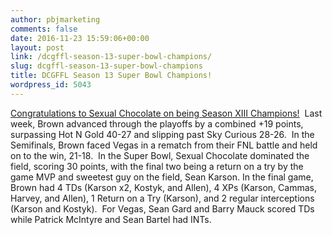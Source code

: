 ```yaml
---
author: pbjmarketing
comments: false
date: 2016-11-23 15:59:06+00:00
layout: post
link: /dcgffl-season-13-super-bowl-champions/
slug: dcgffl-season-13-super-bowl-champions
title: DCGFFL Season 13 Super Bowl Champions!
wordpress_id: 5043
---
```


[Congratulations to Sexual Chocolate on being Season XIII Champions!](htto://dcgffl.org/past-seasons/season-13-fall-2016/)  Last week, Brown advanced through the playoffs by a combined +19 points, surpassing Hot N Gold 40-27 and slipping past Sky Curious 28-26.  In the Semifinals, Brown faced Vegas in a rematch from their FNL battle and held on to the win, 21-18.  In the Super Bowl, Sexual Chocolate dominated the field, scoring 30 points, with the final two being a return on a try by the game MVP and sweetest guy on the field, Sean Karson. In the final game, Brown had 4 TDs (Karson x2, Kostyk, and Allen), 4 XPs (Karson, Cammas, Harvey, and Allen), 1 Return on a Try (Karson), and 2 regular interceptions (Karson and Kostyk).  For Vegas, Sean Gard and Barry Mauck scored TDs while Patrick McIntyre and Sean Bartel had INTs.

